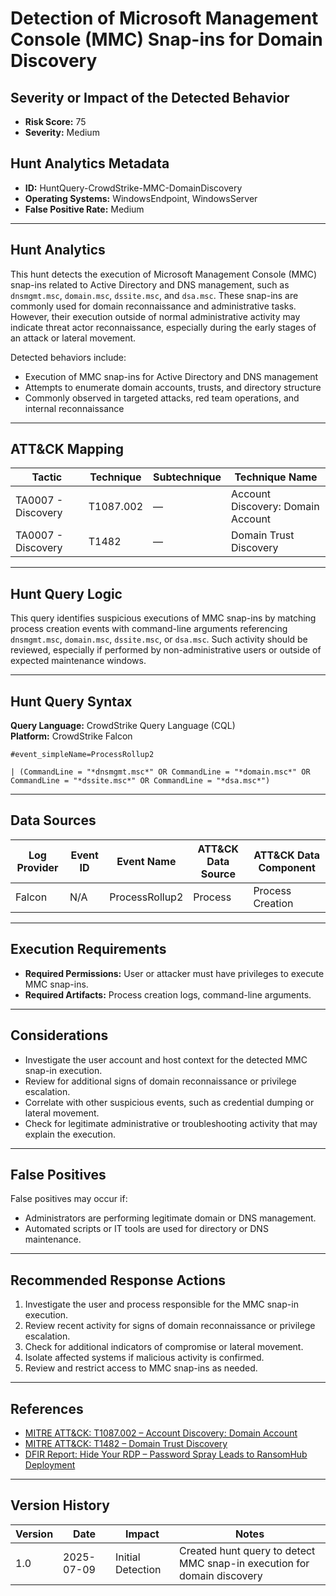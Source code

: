 # Detection of Microsoft Management Console (MMC) Snap-ins for Domain Discovery

## Severity or Impact of the Detected Behavior

- **Risk Score:** 75  
- **Severity:** Medium

## Hunt Analytics Metadata

- **ID:** HuntQuery-CrowdStrike-MMC-DomainDiscovery
- **Operating Systems:** WindowsEndpoint, WindowsServer
- **False Positive Rate:** Medium

---

## Hunt Analytics

This hunt detects the execution of Microsoft Management Console (MMC) snap-ins related to Active Directory and DNS management, such as `dnsmgmt.msc`, `domain.msc`, `dssite.msc`, and `dsa.msc`. These snap-ins are commonly used for domain reconnaissance and administrative tasks. However, their execution outside of normal administrative activity may indicate threat actor reconnaissance, especially during the early stages of an attack or lateral movement.

Detected behaviors include:

- Execution of MMC snap-ins for Active Directory and DNS management
- Attempts to enumerate domain accounts, trusts, and directory structure
- Commonly observed in targeted attacks, red team operations, and internal reconnaissance

---

## ATT&CK Mapping

| Tactic                        | Technique   | Subtechnique | Technique Name                                 |
|-------------------------------|-------------|--------------|-----------------------------------------------|
| TA0007 - Discovery            | T1087.002   | —            | Account Discovery: Domain Account             |
| TA0007 - Discovery            | T1482       | —            | Domain Trust Discovery                        |

---

## Hunt Query Logic

This query identifies suspicious executions of MMC snap-ins by matching process creation events with command-line arguments referencing `dnsmgmt.msc`, `domain.msc`, `dssite.msc`, or `dsa.msc`. Such activity should be reviewed, especially if performed by non-administrative users or outside of expected maintenance windows.

---

## Hunt Query Syntax

**Query Language:** CrowdStrike Query Language (CQL)  
**Platform:** CrowdStrike Falcon

```fql
#event_simpleName=ProcessRollup2    

| (CommandLine = "*dnsmgmt.msc*" OR CommandLine = "*domain.msc*" OR CommandLine = "*dssite.msc*" OR CommandLine = "*dsa.msc*") 
```

---

## Data Sources

| Log Provider | Event ID | Event Name       | ATT&CK Data Source  | ATT&CK Data Component  |
|--------------|----------|------------------|---------------------|------------------------|
| Falcon       | N/A      | ProcessRollup2   | Process             | Process Creation       |

---

## Execution Requirements

- **Required Permissions:** User or attacker must have privileges to execute MMC snap-ins.
- **Required Artifacts:** Process creation logs, command-line arguments.

---

## Considerations

- Investigate the user account and host context for the detected MMC snap-in execution.
- Review for additional signs of domain reconnaissance or privilege escalation.
- Correlate with other suspicious events, such as credential dumping or lateral movement.
- Check for legitimate administrative or troubleshooting activity that may explain the execution.

---

## False Positives

False positives may occur if:

- Administrators are performing legitimate domain or DNS management.
- Automated scripts or IT tools are used for directory or DNS maintenance.

---

## Recommended Response Actions

1. Investigate the user and process responsible for the MMC snap-in execution.
2. Review recent activity for signs of domain reconnaissance or privilege escalation.
3. Check for additional indicators of compromise or lateral movement.
4. Isolate affected systems if malicious activity is confirmed.
5. Review and restrict access to MMC snap-ins as needed.

---

## References

- [MITRE ATT&CK: T1087.002 – Account Discovery: Domain Account](https://attack.mitre.org/techniques/T1087/002/)
- [MITRE ATT&CK: T1482 – Domain Trust Discovery](https://attack.mitre.org/techniques/T1482/)
- [DFIR Report: Hide Your RDP – Password Spray Leads to RansomHub Deployment](https://thedfirreport.com/2025/06/30/hide-your-rdp-password-spray-leads-to-ransomhub-deployment/)

---

## Version History

| Version | Date       | Impact            | Notes                                                                                      |
|---------|------------|-------------------|--------------------------------------------------------------------------------------------|
| 1.0     | 2025-07-09 | Initial Detection | Created hunt query to detect MMC snap-in execution for domain discovery                    |
